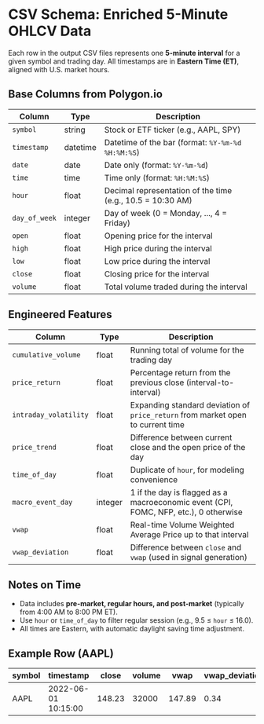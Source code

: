
# CSV Schema: Enriched 5-Minute OHLCV Data

Each row in the output CSV files represents one **5-minute interval** for a given symbol and trading day. All timestamps are in **Eastern Time (ET)**, aligned with U.S. market hours.

## Base Columns from Polygon.io

| Column         | Type     | Description                                  |
|----------------|----------|----------------------------------------------|
| `symbol`       | string   | Stock or ETF ticker (e.g., AAPL, SPY)        |
| `timestamp`    | datetime | Datetime of the bar (format: `%Y-%m-%d %H:%M:%S`) |
| `date`         | date     | Date only (format: `%Y-%m-%d`)               |
| `time`         | time     | Time only (format: `%H:%M:%S`)               |
| `hour`         | float    | Decimal representation of the time (e.g., 10.5 = 10:30 AM) |
| `day_of_week`  | integer  | Day of week (0 = Monday, ..., 4 = Friday)    |
| `open`         | float    | Opening price for the interval               |
| `high`         | float    | High price during the interval               |
| `low`          | float    | Low price during the interval                |
| `close`        | float    | Closing price for the interval               |
| `volume`       | float    | Total volume traded during the interval      |

## Engineered Features

| Column               | Type     | Description |
|----------------------|----------|-------------|
| `cumulative_volume`  | float    | Running total of volume for the trading day |
| `price_return`       | float    | Percentage return from the previous close (interval-to-interval) |
| `intraday_volatility`| float    | Expanding standard deviation of `price_return` from market open to current time |
| `price_trend`        | float    | Difference between current close and the open price of the day |
| `time_of_day`        | float    | Duplicate of `hour`, for modeling convenience |
| `macro_event_day`    | integer  | 1 if the day is flagged as a macroeconomic event (CPI, FOMC, NFP, etc.), 0 otherwise |
| `vwap`               | float    | Real-time Volume Weighted Average Price up to that interval |
| `vwap_deviation`     | float    | Difference between `close` and `vwap` (used in signal generation) |

## Notes on Time

- Data includes **pre-market, regular hours, and post-market** (typically from 4:00 AM to 8:00 PM ET).
- Use `hour` or `time_of_day` to filter regular session (e.g., 9.5 ≤ `hour` ≤ 16.0).
- All times are Eastern, with automatic daylight saving time adjustment.

## Example Row (AAPL)

| symbol | timestamp           | close | volume | vwap | vwap_deviation | macro_event_day |
|--------|---------------------|--------|--------|------|----------------|------------------|
| AAPL   | 2022-06-01 10:15:00 | 148.23 | 32000  | 147.89 | 0.34         | 0 |

